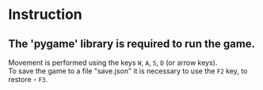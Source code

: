 # Instruction

## The 'pygame' library is required to run the game.

Movement is performed using the keys `W`, `A`, `S`, `D` (or arrow keys).  
To save the game to a file "save.json" it is necessary to use the `F2` key, to restore - `F3`.